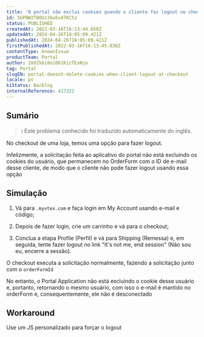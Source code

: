 ```yaml
---
title: 'O portal não exclui cookies quando o cliente faz logout no checkout'
id: 5GPBW2TBOUzJkw5u47KC5z
status: PUBLISHED
createdAt: 2022-03-16T16:13:44.658Z
updatedAt: 2024-04-26T18:05:09.421Z
publishedAt: 2024-04-26T18:05:09.421Z
firstPublishedAt: 2022-03-16T16:13:45.038Z
contentType: knownIssue
productTeam: Portal
author: 2mXZkbi0oi061KicTExNjo
tag: Portal
slugEN: portal-doesnt-delete-cookies-when-client-logout-at-checkout
locale: pt
kiStatus: Backlog
internalReference: 417322
---
```


## Sumário

>ℹ️ Este problema conhecido foi traduzido automaticamente do inglês.


No checkout de uma loja, temos uma opção para fazer logout.

Infelizmente, a solicitação feita ao aplicativo do portal não está excluindo os cookies do usuário, que permanecem no OrderForm com o ID de e-mail desse cliente, de modo que o cliente não pode fazer logout usando essa opção

## Simulação


1. Vá para `.myvtex.com` e faça login em My Account usando e-mail e código;

2. Depois de fazer login, crie um carrinho e vá para o checkout;

3. Conclua a etapa Profile (Perfil) e vá para Shipping (Remessa) e, em seguida, tente fazer logout no link "It's not me, end session" (Não sou eu, encerre a sessão).

O checkout executa a solicitação normalmente, fazendo a solicitação junto com o `orderFormId`

No entanto, o Portal Application não está excluindo o cookie desse usuário e, portanto, retornando o mesmo usuário, com isso o e-mail é mantido no orderForm e, consequentemente, ele não é desconectado

## Workaround


Use um JS personalizado para forçar o logout





